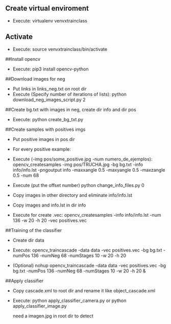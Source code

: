 ## Create virtual enviroment
* Execute:
    virtualenv venvxtrainclass

## Activate
* Execute:
    source venvxtrainclass/bin/activate

##Install opencv
* Execute:
 pip3 install opencv-python

##Download images for neg
* Put links in links_neg.txt on root dir
* Execute (Specify number of iterations of lists):
    python download_neg_images_script.py 2

##Create bg.txt with images in neg, create dir info and dir pos
* Execute:
    python create_bg_txt.py

##Create samples with positives imgs
* Put positive images in pos dir

* For every positive example:
* Execute (-img pos/some_positive.jpg -num numero_de_ejemplos):
    opencv_createsamples -img pos/TRUCHA.jpg -bg bg.txt -info info/info.lst -pngoutput info -maxxangle 0.5 -maxyangle 0.5 -maxzangle 0.5 -num 68
* Execute (put the offset number)
    python change_info_files.py 0
* Copy images in other directory and eliminate info/info.lst

* Copy images and info.lst in dir info
* Execute for create .vec:
    opencv_createsamples -info info/info.lst -num 136 -w 20 -h 20 -vec positives.vec

##Training of the classifier
* Create dir data

* Execute:
opencv_traincascade -data data -vec positives.vec -bg bg.txt -numPos 136 -numNeg 68 -numStages 10 -w 20 -h 20

* (Optional)
nohup opencv_traincascade -data data -vec positives.vec -bg bg.txt -numPos 136 -numNeg 68 -numStages 10 -w 20 -h 20 &

##Apply classifier 
* Copy cascade.xml to root dir and rename it like object_cascade.xml

* Execute:
    python apply_classifier_camera.py
or
    python apply_classifier_image.py

    need a imagen.jpg in root dir to detect
